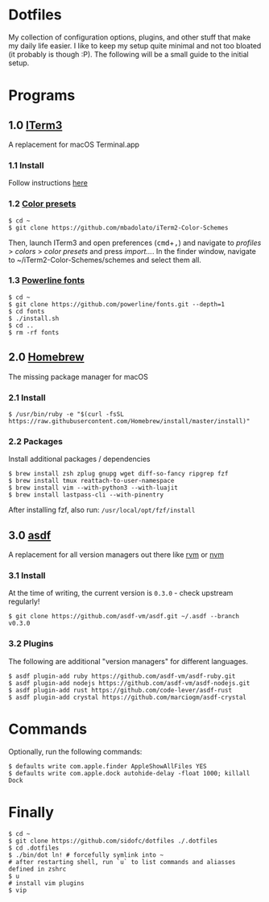 # Dotfiles

My collection of configuration options, plugins, and other stuff that make my daily life easier.
I like to keep my setup quite minimal and not too bloated (it probably is though :P).
The following will be a small guide to the initial setup.

# Programs

## 1.0 [ITerm3](https://www.iterm2.com/version3.html)

A replacement for macOS Terminal.app

### 1.1 Install

Follow instructions [here](https://www.iterm2.com/version3.html)

### 1.2 [Color presets](https://github.com/mbadolato/iTerm2-Color-Schemes)

    $ cd ~
    $ git clone https://github.com/mbadolato/iTerm2-Color-Schemes

Then, launch ITerm3 and open preferences (<kbd>cmd</kbd>+<kbd>,</kbd>) and navigate to _profiles_ > _colors_ > _color presets_ and press _import..._.
In the finder window, navigate to ~/iTerm2-Color-Schemes/schemes and select them all.

### 1.3 [Powerline fonts](https://github.com/powerline/fonts)

    $ cd ~
    $ git clone https://github.com/powerline/fonts.git --depth=1
    $ cd fonts
    $ ./install.sh
    $ cd ..
    $ rm -rf fonts

## 2.0 [Homebrew](https://brew.sh)

The missing package manager for macOS

### 2.1 Install

    $ /usr/bin/ruby -e "$(curl -fsSL https://raw.githubusercontent.com/Homebrew/install/master/install)"

### 2.2 Packages

Install additional packages / dependencies

    $ brew install zsh zplug gnupg wget diff-so-fancy ripgrep fzf
    $ brew install tmux reattach-to-user-namespace
    $ brew install vim --with-python3 --with-luajit
    $ brew install lastpass-cli --with-pinentry

After installing fzf, also run: `/usr/local/opt/fzf/install`

## 3.0 [asdf](https://github.com/asdf-vm/asdf)

A replacement for all version managers out there like [rvm](https://rvm.io/) or [nvm](https://github.com/creationix/nvm)

### 3.1 Install

At the time of writing, the current version is `0.3.0` - check upstream regularly!

    $ git clone https://github.com/asdf-vm/asdf.git ~/.asdf --branch v0.3.0

### 3.2 Plugins

The following are additional "version managers" for different languages.

    $ asdf plugin-add ruby https://github.com/asdf-vm/asdf-ruby.git
    $ asdf plugin-add nodejs https://github.com/asdf-vm/asdf-nodejs.git
    $ asdf plugin-add rust https://github.com/code-lever/asdf-rust
    $ asdf plugin-add crystal https://github.com/marciogm/asdf-crystal

# Commands

Optionally, run the following commands:

    $ defaults write com.apple.finder AppleShowAllFiles YES
    $ defaults write com.apple.dock autohide-delay -float 1000; killall Dock

# Finally

    $ cd ~
    $ git clone https://github.com/sidofc/dotfiles ./.dotfiles
    $ cd .dotfiles
    $ ./bin/dot ln! # forcefully symlink into ~
    # after restarting shell, run `u` to list commands and aliasses defined in zshrc
    $ u
    # install vim plugins
    $ vip
